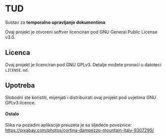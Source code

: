# TUD

Sustav za **temporalno upravljanje dokumentima**

Ovaj projekt je otvoreni softver licenciran pod GNU General Public License v3.0.

## Licenca

Ovaj projekt je licenciran pod GNU GPLv3. Detalje možete pronaći u datoteci `LICENSE.md`.

## Upotreba

Slobodni ste koristiti, mijenjati i distribuirati ovaj projekt pod uvjetima GNU GPLv3 licence.

#### Ostalo

Slika na pozadini aplikacije preuzeta je sa sljedeće poveznice: https://pixabay.com/photos/cortina-dampezzo-mountain-italy-9307295/
